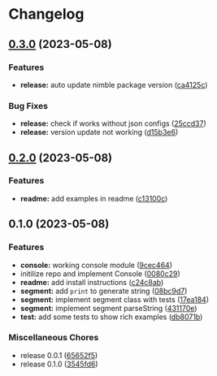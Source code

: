 # Changelog

## [0.3.0](https://github.com/pysan3/tuicrown/compare/v0.2.0...v0.3.0) (2023-05-08)


### Features

* **release:** auto update nimble package version ([ca4125c](https://github.com/pysan3/tuicrown/commit/ca4125cdf75c4ad8c39c1c069daf0482230c5ad9))


### Bug Fixes

* **release:** check if works without json configs ([25ccd37](https://github.com/pysan3/tuicrown/commit/25ccd374840d9dbf27f7e7042513eb08942ee0e1))
* **release:** version update not working ([d15b3e6](https://github.com/pysan3/tuicrown/commit/d15b3e67f2b4380776a04d8be0b08da6683c6ca5))

## [0.2.0](https://github.com/pysan3/tuicrown/compare/v0.1.0...v0.2.0) (2023-05-08)


### Features

* **readme:** add examples in readme ([c13100c](https://github.com/pysan3/tuicrown/commit/c13100c9da1d514720dfd7123268c7971d3573d3))

## 0.1.0 (2023-05-08)


### Features

* **console:** working console module ([9cec464](https://github.com/pysan3/tuicrown/commit/9cec46431600135a083d2e04c0e4da58528ad70b))
* initilize repo and implement Console ([0080c29](https://github.com/pysan3/tuicrown/commit/0080c29213aab63722d544785b4947305a6ab035))
* **readme:** add install instructions ([c24c8ab](https://github.com/pysan3/tuicrown/commit/c24c8ab57ecb2487fa72cff5bcc4b95a1da10990))
* **segment:** add `print` to generate string ([08bc9d7](https://github.com/pysan3/tuicrown/commit/08bc9d7ae369831b9ae342d980c2fe0df4a0c710))
* **segment:** implement segment class with tests ([17ea184](https://github.com/pysan3/tuicrown/commit/17ea18445563c66dacb22c9c2d97056833fd8f1e))
* **segment:** implement segment parseString ([431170e](https://github.com/pysan3/tuicrown/commit/431170e9f1cf794102d0eca10057c727cea3e47e))
* **test:** add some tests to show rich examples ([db8071b](https://github.com/pysan3/tuicrown/commit/db8071b85f61a0059c0735972f700f44d919d006))


### Miscellaneous Chores

* release 0.0.1 ([65652f5](https://github.com/pysan3/tuicrown/commit/65652f53143b48985fd28cbc370dff27f626a21e))
* release 0.1.0 ([3545fd6](https://github.com/pysan3/tuicrown/commit/3545fd6efad9187a453a70cf6780566afe8251db))
